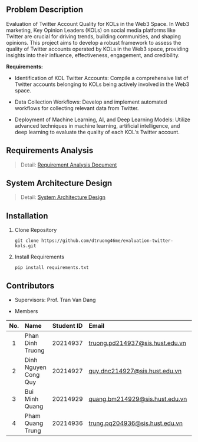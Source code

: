 ## Problem Description

Evaluation of Twitter Account Quality for KOLs in the Web3 Space. In Web3 marketing, Key Opinion Leaders (KOLs) on social media platforms like Twitter are crucial for driving trends, building communities, and shaping opinions. This project aims to develop a robust framework to assess the quality of Twitter accounts operated by KOLs in the Web3 space, providing insights into their influence, effectiveness, engagement, and credibility. 

**Requirements:**

- Identification of KOL Twitter Accounts: Compile a comprehensive list of Twitter accounts belonging to KOLs being actively involved in the Web3 space.  

- Data Collection Workflows: Develop and implement automated workflows for collecting relevant data from Twitter. 

- Deployment of Machine Learning, AI, and Deep Learning Models: Utilize advanced techniques in machine learning, artificial intelligence, and deep learning to evaluate the quality of each KOL's Twitter account.


## Requirements Analysis

> Detail: [Requirement Analysis Document](/document/Requirement_Analysis.md)

## System Architecture Design

> Detail: [System Architecture Design](/document/System_Architecture.md)

## Installation
1. Clone Repository

    ```
    git clone https://github.com/dtruong46me/evaluation-twitter-kols.git
    ```

2. Install Requirements
    ```
    pip install requirements.txt
    ```

## Contributors

- Supervisors: Prof. Tran Van Dang

- Members

|No.|Name|Student ID|Email|Role|
|:-:|:-|:-:|:-|:-:|
|1|Phan Dinh Truong|20214937|truong.pd214937@sis.hust.edu.vn|Leader|
|2|Dinh Nguyen Cong Quy|20214927|quy.dnc214927@sis.hust.edu.vn|Member|
|3|Bui Minh Quang|20214929|quang.bm214929@sis.hust.edu.vn|Member|
|4|Pham Quang Trung|20214936|trung.pq204936@sis.hust.edu.vn|Member|